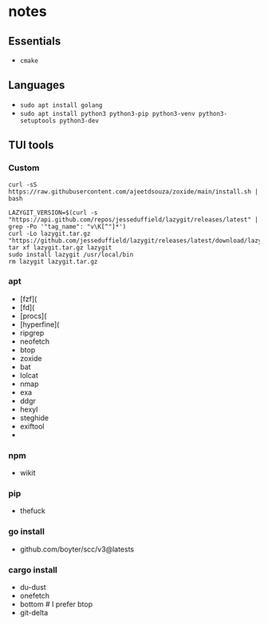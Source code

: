 
# notes

## Essentials

* `cmake`

## Languages

* `sudo apt install golang`
* `sudo apt install python3 python3-pip python3-venv python3-setuptools python3-dev`

## TUI tools

### Custom
`curl -sS https://raw.githubusercontent.com/ajeetdsouza/zoxide/main/install.sh | bash`
```
LAZYGIT_VERSION=$(curl -s "https://api.github.com/repos/jesseduffield/lazygit/releases/latest" | grep -Po '"tag_name": "v\K[^"]*')
curl -Lo lazygit.tar.gz "https://github.com/jesseduffield/lazygit/releases/latest/download/lazygit_${LAZYGIT_VERSION}_Linux_x86_64.tar.gz"
tar xf lazygit.tar.gz lazygit
sudo install lazygit /usr/local/bin
rm lazygit lazygit.tar.gz
```

### apt
* [fzf](
* [fd](
* [procs](
* [hyperfine](
* ripgrep
* neofetch
* btop
* zoxide
* bat
* lolcat
* nmap
* exa
* ddgr
* hexyl
* steghide
* exiftool
*

### npm
* wikit

### pip
* thefuck

### go install

* github.com/boyter/scc/v3@latests

### cargo install

* du-dust
* onefetch
* bottom # I prefer btop
* git-delta
